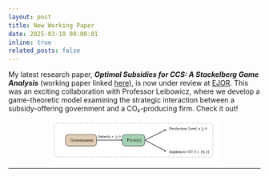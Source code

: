 ```yaml
---
layout: post
title: New Working Paper
date: 2025-03-10 00:00:01
inline: true
related_posts: false
---
```


My latest research paper, ***Optimal Subsidies for CCS: A Stackelberg Game Analysis*** (working paper linked [here](https://papers.ssrn.com/sol3/papers.cfm?abstract_id=5168632)), is now under review at [EJOR](https://www.sciencedirect.com/journal/european-journal-of-operational-research). This was an exciting collaboration with Professor Leibowicz, where we develop a game-theoretic model examining the strategic interaction between a subsidy-offering government and a CO₂-producing firm. Check it out!

<center>
	<figure>
	<img src="/assets/img/news_images/2025_03_WP.png" width="80%" style="display: block; margin: auto;">
	</figure>
</center>
<hr>
